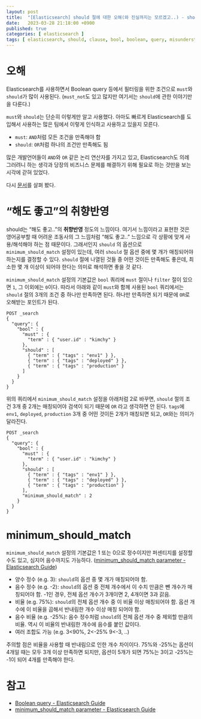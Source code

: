 ```yaml
---
layout: post
title:  "[Elasticsearch] should 절에 대한 오해(와 진실까지는 모르겠고..) - should는 엄밀히 말하면 OR가 아니다"
date:   2023-03-28 21:18:00 +0900
published: true
categories: [ elasticsearch ]
tags: [ elasticsearch, should, clause, bool, boolean, query, misunderstanding, or, minimum_should_match, option ]
---
```


# 오해

Elasticsearch를 사용하면서 Boolean query 등에서 필터링을 위한 조건으로 `must`와 `should`가 많이 사용된다. (`must_not`도 있고 많지만 여기서는 `should`에 관한 이야기만을 다룬다.)

`must`와 `should`는 단순히 이렇게만 알고 사용했다. 아마도 빠르게 Elasticsearch를 도입해서 사용하는 많은 팀에서 이렇게 인식하고 사용하고 있을지 모른다.

- `must`: `AND`처럼 모든 조건을 만족해야 함
- `should`: `OR`처럼 하나의 조건만 만족해도 됨

많은 개발언어들이 `AND`와 `OR` 같은 논리 연산자를 가지고 있고, Elasticsearch도 의례 그러려니 하는 생각과 당장의 비즈니스 문제를 해결하기 위해 필요로 하는 것만을 보는 시각에 갇혀 있었다.

다시 [문서](https://www.elastic.co/guide/en/elasticsearch/reference/current/query-dsl-bool-query.html#score-bool-filter)를 살펴 봤다.


# “해도 좋고”의 취향반영

should는 “해도 좋고..”의 **취향반영** 정도의 느낌이다. 여기서 느낌이라고 표현한 것은 영어공부할 때 어려운 조동사의 그 느낌처럼 “해도 좋고..” 느낌으로 각 상황에 맞게 사용/해석해야 하는 점 때문이다. 그래서인지 `should` 의 옵션으로 `minimum_should_match` 설정이 있는데, 여러 `should` 절 옵션 중에 몇 개가 매칭되어야 하는지를 결정할 수 있다. `should` 절에 나열된 것들 중 어떤 것이든 만족해도 좋은데, 최소한 몇 개 이상이 되어야 한다는 의미로 해석하면 좋을 것 같다.

`minimum_should_match` 설정의 기본값은 `bool` 쿼리에 `must` 절이나 `filter` 절이 있으면 `1`, 그 이외에는 `0`이다. 따라서 아래와 같이 `must`와 함께 사용된 `bool` 쿼리에서는 `should` 절의 3개의 조건 중 하나만 만족하면 된다. 하나만 만족하면 되기 때문에 `OR`로 오해받는 포인트가 된다.

```
POST _search
{
  "query": {
    "bool" : {
      "must" : {
        "term" : { "user.id" : "kimchy" }
      },
      "should" : [
        { "term" : { "tags" : "env1" } },
        { "term" : { "tags" : "deployed" } },
        { "term" : { "tags" : "production" }
      ]
    }
  }
}
```

위의 쿼리에서 `minimum_should_match` 설정을 아래처럼 2로 바꾸면, `should` 절의 조건 3개 중 2개는 매칭되어야 검색이 되기 때문에 `OR` 라고 생각하면 안 된다. `tags`에 `env1`, `deployed`, `production` 3개 중 어떤 것이든 2개가 매칭되면 되고, `OR`와는 의미가 달라진다.

```
POST _search
{
  "query": {
    "bool" : {
      "must" : {
        "term" : { "user.id" : "kimchy" }
      },
      "should" : [
        { "term" : { "tags" : "env1" } },
        { "term" : { "tags" : "deployed" } },
        { "term" : { "tags" : "production" }
      ],
      "minimum_should_match" : 2
    }
  }
}
```


# minimum_should_match

`minimum_should_match` 설정의 기본값은 1 또는 0으로 정수이지만 퍼센티지를 설정할 수도 있고, 심지어 음수까지도 가능하다. ([minimum_should_match parameter - Elasticsearch Guide](https://www.elastic.co/guide/en/elasticsearch/reference/current/query-dsl-minimum-should-match.html))

- 양수 정수 (e.g. 3): `should`의  옵션 중 몇 개가 매칭되어야 함.
- 음수 정수 (e.g. -2): `should`의 옵션 중 전체 개수에서 이 수치 만큼은 뺀 개수가 매칭되어야 함. -1인 경우, 전체 옵션 개수가 3개이면 2, 4개이면 3과 갉음.
- 비율 (e.g. 75%): `should`의 전체 옵션 개수 중 이 비율 이상 매칭되어야 함. 옵션 개수에 이 비율을 곱해서 반내림한 개수 이상 매칭 되어야 함.
- 음수 비율 (e.g. -25%): 음수 정수처럼 `should`의 전체 옵션 개수 중 제외할 만큼의 비율. 역시 이 비율의 반내림한 개수에 음수를 붙인 값이다.
- 여러 조합도 가능 (e.g. 3<90%, 2<-25% 9<-3, ..)

주의할 점은 비율을 사용할 때 반내림으로 인한 개수 차이이다. 75%와 -25%는 옵션이 4개일 때는 모두 3개 이상 만족하면 되지만, 옵션이 5개가 되면 75%는 3이고 -25%는 -1이 되어 4개를 만족해야 한다.


# 참고

- [Boolean query - Elasticsearch Guide](https://www.elastic.co/guide/en/elasticsearch/reference/current/query-dsl-bool-query.html#score-bool-filter)
- [minimum_should_match parameter - Elasticsearch Guide](https://www.elastic.co/guide/en/elasticsearch/reference/current/query-dsl-minimum-should-match.html)

